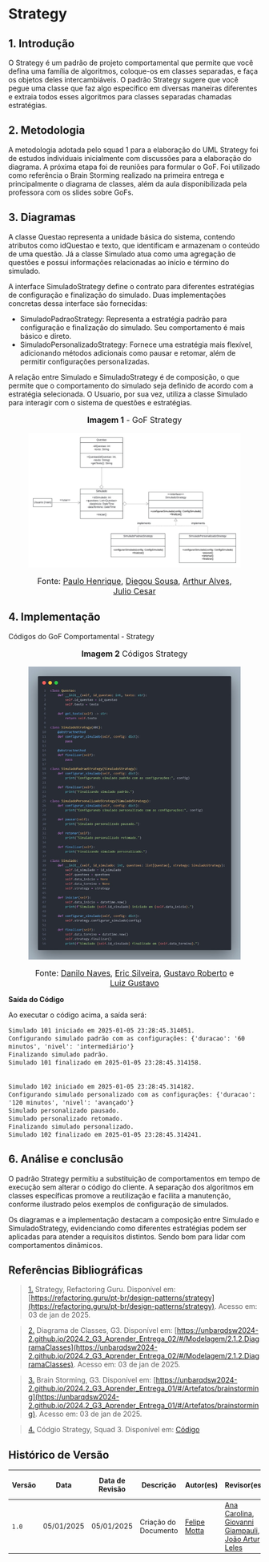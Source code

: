 # **Strategy**

## **1. Introdução**

O Strategy é um padrão de projeto comportamental que permite que você defina uma família de algoritmos, coloque-os em classes separadas, e faça os objetos deles intercambiáveis. O padrão Strategy sugere que você pegue uma classe que faz algo específico em diversas maneiras diferentes e extraia todos esses algoritmos para classes separadas chamadas estratégias.

## **2. Metodologia**

A metodologia adotada pelo squad 1 para a elaboração do UML Strategy foi de estudos individuais inicialmente com discussões para a elaboração do diagrama. A próxima etapa foi de reuniões para formular o GoF. Foi utilizado como referência o Brain Storming realizado na primeira entrega e principalmente o diagrama de classes, além da aula disponibilizada pela professora com os slides sobre GoFs.

## **3. Diagramas**

A classe Questao representa a unidade básica do sistema, contendo atributos como idQuestao e texto, que identificam e armazenam o conteúdo de uma questão. Já a classe Simulado atua como uma agregação de questões e possui informações relacionadas ao início e término do simulado.

A interface SimuladoStrategy define o contrato para diferentes estratégias de configuração e finalização do simulado. Duas implementações concretas dessa interface são fornecidas:

* SimuladoPadraoStrategy: Representa a estratégia padrão para configuração e finalização do simulado. Seu comportamento é mais básico e direto.
* SimuladoPersonalizadoStrategy: Fornece uma estratégia mais flexível, adicionando métodos adicionais como pausar e retomar, além de permitir configurações personalizadas.

A relação entre Simulado e SimuladoStrategy é de composição, o que permite que o comportamento do simulado seja definido de acordo com a estratégia selecionada. O Usuario, por sua vez, utiliza a classe Simulado para interagir com o sistema de questões e estratégias.

<center>

<figure markdown>
<font size="3"><p style="text-align: center"><b>Imagem 1</b> - GoF Strategy</p></font>

![Diagrama Strategy](../assets/GoFStrategyDiagram.jpg)

<font size="3"><p style="text-align: center">Fonte: [Paulo Henrique](https://github.com/paulomh), [Diegou Sousa](https://github.com/DiegoSousaLeite), [Arthur Alves](https://github.com/arthrok), [Julio Cesar](https://github.com/julio-dourado)</p></font>

</figure>

</center>

## **4. Implementação**

Códigos do GoF Comportamental - Strategy

<center>

<figure markdown>
<font size="3"><p style="text-align: center"><b>Imagem 2</b> Códigos Strategy</p></font>

![Códigos Strategy](../assets/GoFStrategyCodigo.jpg)

<font size="3"><p style="text-align: center">Fonte: [Danilo Naves](https://github.com/DaniloNavesS), [Eric Silveira](https://github.com/ericbky), [Gustavo Roberto](https://github.com/gusrberto) e [Luiz Gustavo](https://github.com/LuizGust4vo)</p></font>

</figure>

</center>

**Saída do Código**

Ao executar o código acima, a saída será:

```
Simulado 101 iniciado em 2025-01-05 23:28:45.314051.
Configurando simulado padrão com as configurações: {'duracao': '60 minutos', 'nivel': 'intermediário'}
Finalizando simulado padrão.
Simulado 101 finalizado em 2025-01-05 23:28:45.314158.


Simulado 102 iniciado em 2025-01-05 23:28:45.314182.
Configurando simulado personalizado com as configurações: {'duracao': '120 minutos', 'nivel': 'avançado'}
Simulado personalizado pausado.
Simulado personalizado retomado.
Finalizando simulado personalizado.
Simulado 102 finalizado em 2025-01-05 23:28:45.314241.
```

## **6. Análise e conclusão**

O padrão Strategy permitiu a substituição de comportamentos em tempo de execução sem alterar o código do cliente. A separação dos algoritmos em classes específicas promove a reutilização e facilita a manutenção, conforme ilustrado pelos exemplos de configuração de simulados.

Os diagramas e a implementação destacam a composição entre Simulado e SimuladoStrategy, evidenciando como diferentes estratégias podem ser aplicadas para atender a requisitos distintos. Sendo bom para lidar com comportamentos dinâmicos.

## **Referências Bibliográficas**

> <a id="REF1" href="#anchor_1">1.</a> Strategy, Refactoring Guru. Disponível em: [https://refactoring.guru/pt-br/design-patterns/strategy](https://refactoring.guru/pt-br/design-patterns/strategy). Acesso em: 03 de jan de 2025.

> <a id="REF2" href="#anchor_2">2.</a> Diagrama de Classes, G3. Disponível em: [https://unbarqdsw2024-2.github.io/2024.2_G3_Aprender_Entrega_02/#/Modelagem/2.1.2.DiagramaClasses](https://unbarqdsw2024-2.github.io/2024.2_G3_Aprender_Entrega_02/#/Modelagem/2.1.2.DiagramaClasses). Acesso em: 03 de jan de 2025.

> <a id="REF3" href="#anchor_3">3.</a> Brain Storming, G3. Disponível em: [https://unbarqdsw2024-2.github.io/2024.2_G3_Aprender_Entrega_01/#/Artefatos/brainstorming](https://unbarqdsw2024-2.github.io/2024.2_G3_Aprender_Entrega_01/#/Artefatos/brainstorming). Acesso em: 03 de jan de 2025.

> <a id="REF4" href="#anchor_4">4.</a> Códgio Strategy, Squad 3. Disponível em: [Código](../../src/comportamentais/simulado-strategy.py)

## **Histórico de Versão**

| Versão | Data       | Data de Revisão          | Descrição            | Autor(es)                       | Revisor(es)                       | Detalhes da revisão        |
| ------ | ---------- | ------------------------ | -------------------- | ------------------------------- | --------------------------------- | -------------------------- |
| `1.0`| 05/01/2025 | 05/01/2025 | Criação do Documento | [Felipe Motta](https://github.com/M0tt1nh4) | [Ana Carolina](https://github.com/CarolCoCe), [Giovanni Giampauli](https://github.com/giovanniacg), [João Artur Leles](https://github.com/joao-artl) | - |
